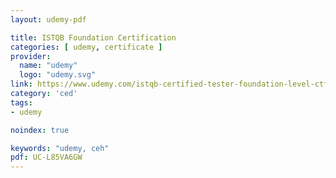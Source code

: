 ```yaml
---
layout: udemy-pdf

title: ISTQB Foundation Certification
categories: [ udemy, certificate ]
provider:
  name: "udemy"
  logo: "udemy.svg"
link: https://www.udemy.com/istqb-certified-tester-foundation-level-ctfl/
category: 'ced'
tags:
- udemy

noindex: true

keywords: "udemy, ceh"
pdf: UC-L85VA6GW
---
```

